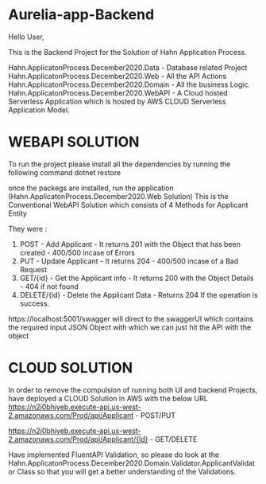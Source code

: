 # Aurelia-app-Backend

Hello User,

This is the Backend Project for the Solution of Hahn Application Process.

Hahn.ApplicatonProcess.December2020.Data - Database related Project
Hahn.ApplicatonProcess.December2020.Web  - All the API Actions 
Hahn.ApplicatonProcess.December2020.Domain - All the business Logic.
Hahn.ApplicatonProcess.December2020.WebAPI - A Cloud hosted Serverless Application which is hosted by AWS CLOUD Serverless Application Model.

# WEBAPI SOLUTION

To run the project please install all the dependencies by running the following command
dotnet restore

once the packegs are installed, run the application (Hahn.ApplicatonProcess.December2020.Web Solution)
This is the Conventional WebAPI Solution which consists of 4 Methods for Applicant Entity

They were : 
1. POST - Add Applicant - It returns 201 with the Object that has been created - 400/500 incase of Errors
2. PUT - Update Applicant - It returns 204 - 400/500 incase of a Bad Request
3. GET/{id} - Get the Applicant info - It returns 200 with the Object Details - 404 if not found
4. DELETE/{id} - Delete the Applicant Data - Returns 204 If the operation is success.

https://localhost:5001/swagger will direct to the swaggerUI which contains the required input JSON Object with which we can just hit the API with the object


# CLOUD SOLUTION

In order to remove the compulsion of running both UI and backend Projects, have deployed a CLOUD Solution in AWS with the below URL
https://n2j0bhiyeb.execute-api.us-west-2.amazonaws.com/Prod/api/Applicant - POST/PUT

https://n2j0bhiyeb.execute-api.us-west-2.amazonaws.com/Prod/api/Applicant/{Id} - GET/DELETE


Have implemented FluentAPI Validation, so please do look at the Hahn.ApplicatonProcess.December2020.Domain.Validator.ApplicantValidator Class so that you will get a better understanding of the Validations.








